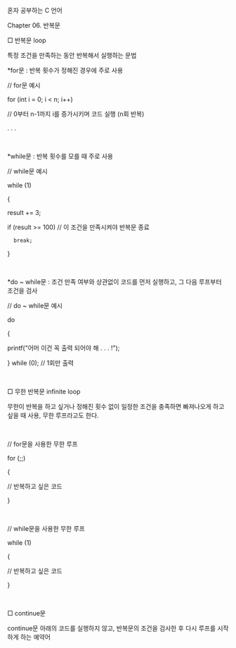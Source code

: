 혼자 공부하는 C 언어

Chapter 06. 반복문

□ 반복문 loop

특정 조건을 만족하는 동안 반복해서 실행하는 문법

*for문 : 반복 횟수가 정해진 경우에 주로 사용

// for문 예시

for (int i = 0; i < n; i++)

// 0부터 n-1까지 i를 증가시키며 코드 실행 (n회 반복)

. . .

​

*while문 : 반복 횟수를 모를 때 주로 사용

// while문 예시

while (1)

{

  result += 3;

  if (result >= 100) // 이 조건을 만족시켜야 반복문 종료

      break;

}

​

*do ~ while문 : 조건 만족 여부와 상관없이 코드를 먼저 실행하고, 그 다음 루프부터 조건을 검사

// do ~ while문 예시

do

{

  printf("어머 이건 꼭 출력 되어야 해 . . . !");

} while (0); // 1회만 출력

​

□ 무한 반복문 infinite loop

무한이 반복을 하고 싶거나 정해진 횟수 없이 일정한 조건을 충족하면 빠져나오게 하고 싶을 때 사용, 무한 루프라고도 한다.

​

// for문을 사용한 무한 루프

for (;;)

{

  // 반복하고 싶은 코드

}

​

// while문을 사용한 무한 루프

while (1)

{

  // 반복하고 싶은 코드

}

​

□ continue문

continue문 아래의 코드를 실행하지 않고, 반복문의 조건을 검사한 후 다시 루프를 시작하게 하는 예약어